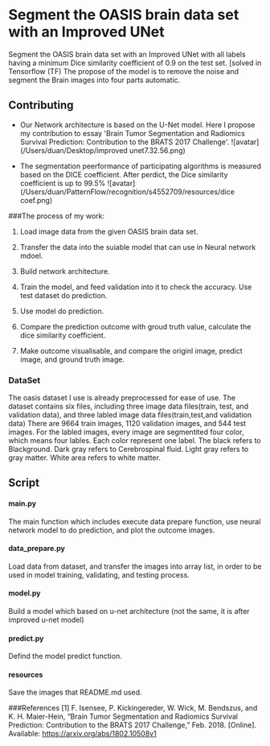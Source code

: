 # Segment the OASIS brain data set with an Improved UNet
Segment the OASIS brain data set with an Improved UNet with all labels having a minimum Dice similarity coefficient of 0.9 on the test set. 
[solved in Tensorflow (TF) 
The propose of the model is to remove the noise and segment the Brain images into four parts automatic. 


## Contributing
* Our Network architecture is based on the U-Net model. Here I propose my contribution to essay 'Brain Tumor Segmentation and Radiomics Survival Prediction: Contribution to the BRATS 2017 Challenge'.
![avatar](/Users/duan/Desktop/improved unet7.32.56.png)

* The segmentation peerformance of participating algorithms is measured based on the DICE coefficient. After perdict, the Dice similarity coefficient is up to 99.5%
![avatar](/Users/duan/PatternFlow/recognition/s4552709/resources/dice coef.png)

###The process of my work:


1. Load image data from the given OASIS brain data set.

2. Transfer the data into the suiable model that can use in Neural network mdoel.

3. Build network architecture.

4. Train the model, and feed validation into it to check the accuracy.
Use test dataset do prediction.

5. Use model do prediction.

6. Compare the prediction outcome with groud truth value, calculate the dice similarity coefficient.

7. Make outcome visualisable, and compare the originl image, predict image, and ground truth image.

### DataSet
The oasis dataset I use is already preprocessed for ease of use.
The dataset contains six files, including three image data files(train, test, and validation data), and three labled image data files(train,test,and validation data)
There are 9664 train images, 1120 validation images, and 544 test images.
For the labled images, every image are segmentited four color, which means four lables. Each color represent one label. The black refers to Blackground. Dark gray refers to Cerebrospinal fluid. Light gray refers to gray matter. White area refers to white matter.


## Script
#### main.py
The main function which includes execute data prepare function, use neural network model to do prediction, and plot the outcome images.
#### data_prepare.py
Load data from dataset, and transfer the images into array list, in order to be used in model training, validating, and testing process.
#### model.py
Build a model which based on u-net architecture (not the same, it is after improved u-net model)
#### predict.py
Defind the model predict function.
#### resources
Save the images that README.md used.






###References
[1] F. Isensee, P. Kickingereder, W. Wick, M. Bendszus, and K. H. Maier-Hein, “Brain Tumor Segmentation and
Radiomics Survival Prediction: Contribution to the BRATS 2017 Challenge,” Feb. 2018. [Online]. Available:
https://arxiv.org/abs/1802.10508v1